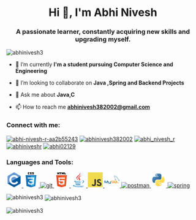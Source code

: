 <h1 align="center">Hi 👋, I'm Abhi Nivesh</h1>
<h3 align="center">A passionate learner, constantly acquiring new skills and upgrading myself.</h3>

<p align="left"> <img src="https://komarev.com/ghpvc/?username=abhinivesh3&label=Profile%20views&color=0e75b6&style=flat" alt="abhinivesh3" /> </p>

- 🌱 I’m currently **I'm a student pursuing Computer Science and Engineering**

- 👯 I’m looking to collaborate on **Java ,Spring and Backend Projects**

- 💬 Ask me about **Java,C**

- 📫 How to reach me **abhinivesh382002@gmail.com**

<h3 align="left">Connect with me:</h3>
<p align="left">
<a href="https://linkedin.com/in/abhi-nivesh-r-aa2b55243" target="blank"><img align="center" src="https://raw.githubusercontent.com/rahuldkjain/github-profile-readme-generator/master/src/images/icons/Social/linked-in-alt.svg" alt="abhi-nivesh-r-aa2b55243" height="30" width="40" /></a>
<a href="https://www.hackerrank.com/abhinivesh382002" target="blank"><img align="center" src="https://raw.githubusercontent.com/rahuldkjain/github-profile-readme-generator/master/src/images/icons/Social/hackerrank.svg" alt="abhinivesh382002" height="30" width="40" /></a>
<a href="https://www.leetcode.com/abhi_nivesh_r" target="blank"><img align="center" src="https://raw.githubusercontent.com/rahuldkjain/github-profile-readme-generator/master/src/images/icons/Social/leet-code.svg" alt="abhi_nivesh_r" height="30" width="40" /></a>
<a href="https://auth.geeksforgeeks.org/user/abhiniveshr" target="blank"><img align="center" src="https://raw.githubusercontent.com/rahuldkjain/github-profile-readme-generator/master/src/images/icons/Social/geeks-for-geeks.svg" alt="abhiniveshr" height="30" width="40" /></a>
<a href="https://discord.gg/abhi02129" target="blank"><img align="center" src="https://raw.githubusercontent.com/rahuldkjain/github-profile-readme-generator/master/src/images/icons/Social/discord.svg" alt="abhi02129" height="30" width="40" /></a>
</p>

<h3 align="left">Languages and Tools:</h3>
<p align="left"> <a href="https://www.cprogramming.com/" target="_blank" rel="noreferrer"> <img src="https://raw.githubusercontent.com/devicons/devicon/master/icons/c/c-original.svg" alt="c" width="40" height="40"/> </a> <a href="https://www.w3schools.com/css/" target="_blank" rel="noreferrer"> <img src="https://raw.githubusercontent.com/devicons/devicon/master/icons/css3/css3-original-wordmark.svg" alt="css3" width="40" height="40"/> </a> <a href="https://git-scm.com/" target="_blank" rel="noreferrer"> <img src="https://www.vectorlogo.zone/logos/git-scm/git-scm-icon.svg" alt="git" width="40" height="40"/> </a> <a href="https://www.w3.org/html/" target="_blank" rel="noreferrer"> <img src="https://raw.githubusercontent.com/devicons/devicon/master/icons/html5/html5-original-wordmark.svg" alt="html5" width="40" height="40"/> </a> <a href="https://www.java.com" target="_blank" rel="noreferrer"> <img src="https://raw.githubusercontent.com/devicons/devicon/master/icons/java/java-original.svg" alt="java" width="40" height="40"/> </a> <a href="https://developer.mozilla.org/en-US/docs/Web/JavaScript" target="_blank" rel="noreferrer"> <img src="https://raw.githubusercontent.com/devicons/devicon/master/icons/javascript/javascript-original.svg" alt="javascript" width="40" height="40"/> </a> <a href="https://www.mysql.com/" target="_blank" rel="noreferrer"> <img src="https://raw.githubusercontent.com/devicons/devicon/master/icons/mysql/mysql-original-wordmark.svg" alt="mysql" width="40" height="40"/> </a> <a href="https://postman.com" target="_blank" rel="noreferrer"> <img src="https://www.vectorlogo.zone/logos/getpostman/getpostman-icon.svg" alt="postman" width="40" height="40"/> </a> <a href="https://www.python.org" target="_blank" rel="noreferrer"> <img src="https://raw.githubusercontent.com/devicons/devicon/master/icons/python/python-original.svg" alt="python" width="40" height="40"/> </a> <a href="https://spring.io/" target="_blank" rel="noreferrer"> <img src="https://www.vectorlogo.zone/logos/springio/springio-icon.svg" alt="spring" width="40" height="40"/> </a> </p>

<p><img align="left" src="https://github-readme-stats.vercel.app/api/top-langs?username=abhinivesh3&show_icons=true&locale=en&layout=compact" alt="abhinivesh3" /></p>

<p>&nbsp;<img align="center" src="https://github-readme-stats.vercel.app/api?username=abhinivesh3&show_icons=true&locale=en" alt="abhinivesh3" /></p>

<p><img align="center" src="https://github-readme-streak-stats.herokuapp.com/?user=abhinivesh3&" alt="abhinivesh3" /></p>

